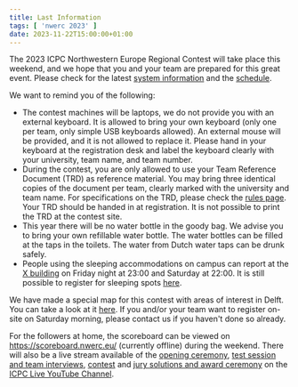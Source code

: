 ```yaml
---
title: Last Information
tags: [ 'nwerc 2023' ]
date: 2023-11-22T15:00:00+01:00
---
```


The 2023 ICPC Northwestern Europe Regional Contest will take place this weekend, and we hope that you and your team are
prepared for this great event.
Please check for the latest [system information](/systems/) and the [schedule](/schedule).

We want to remind you of the following:

* The contest machines will be laptops, we do not provide you with an external keyboard. It is allowed to bring your own
  keyboard (only one per team, only simple USB keyboards allowed). An external mouse will be provided, and it is not
  allowed to replace it. Please hand in your keyboard at the registration desk and label the keyboard clearly with your
  university, team name, and team number.
* During the contest, you are only allowed to use your Team Reference Document (TRD) as reference material. You may
  bring three identical copies of the document per team, clearly marked with the university and team name. For
  specifications on the TRD, please check the [rules page](/rules/). Your TRD should be handed in at registration. It is
  not
  possible to print the TRD at the contest site.
* This year there will be no water bottle in the goody bag. We advise you to bring your own refillable water bottle. The
  water bottles can be filled at the taps in the toilets. The water from Dutch water taps can be drunk safely.
* People using the sleeping accommodations on campus can report at the [X building](https://map.tudelftcampus.nl/poi/x/)
  on Friday night at 23:00 and Saturday at 22:00. It is still possible to register for sleeping spots [here](https://forms.gle/c9qByf4SNYbWKop99).

We have made a special map for this contest with areas of interest in Delft. You can take a look at it
[here](https://wisv.ch/map). If you and/or your team want to register on-site on Saturday morning, please contact us if
you
haven't done so already.

For the followers at home, the scoreboard can be viewed on https://scoreboard.nwerc.eu/ (currently offline) during the
weekend. There will also be a live stream available of
the [opening ceremony](https://www.youtube.com/watch?v=aD9Fjt184Qk),
[test session and team interviews](https://www.youtube.com/watch?v=R3sCo44NrCE),
[contest](https://www.youtube.com/watch?v=yMB6CJ5bzB4)
and [jury solutions and award ceremony](https://www.youtube.com/watch?v=yhuA_OUiP08) on
the [ICPC Live YouTube Channel](https://www.youtube.com/@ICPCLive).
